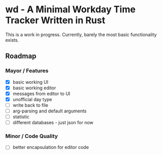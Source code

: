 # wd - A Minimal Workday Time Tracker Written in Rust

This is a work in progress. Currently, barely the most basic functionality exists.

## Roadmap

### Mayor / Features
- [x] basic working UI
- [x] basic working editor
- [x] messages from editor to UI
- [x] unofficial day type
- [ ] write back to file
- [ ] arg-parsing and default arguments
- [ ] statistic
- [ ] different databases - just json for now

### Minor / Code Quality
- [ ] better encapsulation for editor code
